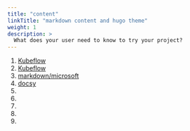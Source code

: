```yaml
---
title: "content"
linkTitle: "markdown content and hugo theme"
weight: 1
description: >
  What does your user need to know to try your project?
---
```


1. [Kubeflow][1]
2. <a href="https://www.kubeflow.org/docs/about/" target="_blank">Kubeflow</a>
2. <a href="https://docs.microsoft.com/pl-pl/contribute/how-to-write-links#links-from-one-article-to-another" target="_blank">markdown/microsoft</a>
2. <a href="https://www.docsy.dev/docs/" target="_blank">docsy</a>
2. <a href="" target="_blank"></a>
2. <a href="" target="_blank"></a>
2. <a href="" target="_blank"></a>
2. <a href="" target="_blank"></a>
2. <a href="" target="_blank"></a>

[1]: https://www.kubeflow.org/docs/about/
